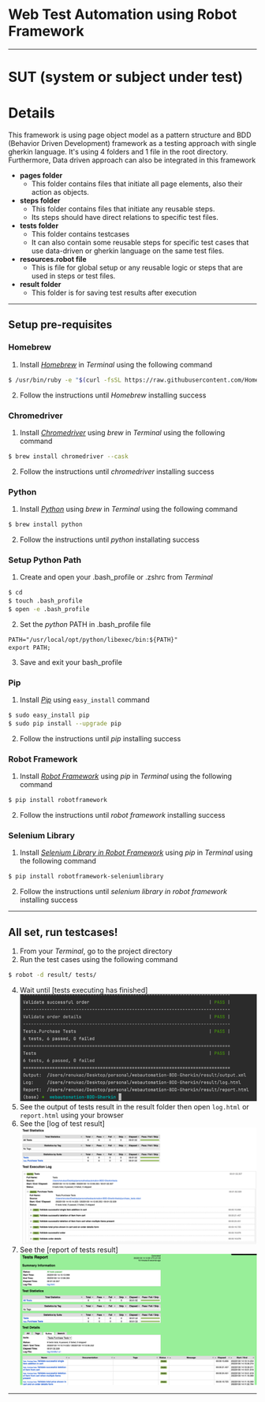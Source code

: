 # Web Test Automation using **Robot Framework**
---
# SUT (system or subject under test)

# Details
This framework is using page object model as a pattern structure and BDD (Behavior Driven Development) framework as a testing approach with single gherkin language. It's using 4 folders and 1 file in the root directory.
Furthermore, Data driven approach can also be integrated in this framework
* **pages folder**
    * This folder contains files that initiate all page elements, also their action as objects.
* **steps folder**
    * This folder contains files that initiate any reusable steps.
    * Its steps should have direct relations to specific test files.
* **tests folder**
    * This folder contains testcases
    * It can also contain some reusable steps for specific test cases that use data-driven or gherkin language on the same test files.
* **resources.robot file**
    * This is file for global setup or any reusable logic or steps that are used in steps or test files.
* **result folder**
    * This folder is for saving test results after execution

---

## Setup pre-requisites
### Homebrew
1. Install _[Homebrew](https://brew.sh/)_ in _Terminal_ using the following command
  ```sh
  $ /usr/bin/ruby -e "$(curl -fsSL https://raw.githubusercontent.com/Homebrew/install/master/install)"
  ```
2. Follow the instructions until _Homebrew_ installing success

### Chromedriver
1. Install _[Chromedriver](https://chromedriver.chromium.org/)_ using _brew_ in _Terminal_ using the following command
  ```sh
  $ brew install chromedriver --cask
  ```
2. Follow the instructions until _chromedriver_ installing success

### Python
1. Install _[Python](https://www.python.org/)_ using _brew_ in _Terminal_ using the following command
  ```sh
  $ brew install python
  ```
2. Follow the instructions until _python_ installating success

### Setup Python Path
1. Create and open your .bash_profile or .zshrc from _Terminal_
  ```sh
  $ cd
  $ touch .bash_profile
  $ open -e .bash_profile
  ```
2. Set the _python_ PATH in .bash_profile file
  ```
  PATH="/usr/local/opt/python/libexec/bin:${PATH}"
  export PATH;
  ```
3. Save and exit your bash_profile

### Pip
1. Install _[Pip](https://pypi.org/project/pip/)_ using `easy_install` command
  ```sh
  $ sudo easy_install pip
  $ sudo pip install --upgrade pip
  ```
2. Follow the instructions until _pip_ installing success

### Robot Framework
1. Install _[Robot Framework](https://robotframework.org/)_ using _pip_ in _Terminal_ using the following command
  ```sh
  $ pip install robotframework
  ```
2. Follow the instructions until _robot framework_ installing success

### Selenium Library
1. Install _[Selenium Library in Robot Framework](https://github.com/robotframework/SeleniumLibrary)_ using _pip_ in _Terminal_ using the following command
  ```sh
  $ pip install robotframework-seleniumlibrary
  ```
2. Follow the instructions until _selenium library in robot framework_ installing success

---


## All set, run testcases!
1. From your _Terminal_, go to the project directory
2. Run the test cases using the following command
  ```sh
  $ robot -d result/ tests/
  ```
4. Wait until [tests executing has finished]![img_2.png](img_2.png)
5. See the output of tests result in the result folder then open `log.html` or `report.html` using your browser
6. See the [log of test result] ![img.png](img.png)
7. See the [report of tests result] ![img_1.png](img_1.png)

---
